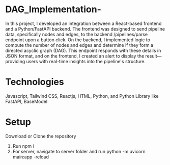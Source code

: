 # DAG_Implementation-
In this project, I developed an integration between a React-based frontend and a Python/FastAPI backend. The frontend was designed to send pipeline data, specifically nodes and edges, to the backend /pipelines/parse endpoint upon a button click. On the backend, I implemented logic to compute the number of nodes and edges and determine if they form a directed acyclic graph (DAG). This endpoint responds with these details in JSON format, and on the frontend, I created an alert to display the result—providing users with real-time insights into the pipeline's structure.

# Technologies
Javascript, Tailwind CSS, Reactjs, HTML, Python, and Python Library like FastAPI, BaseModel

# Setup
Download or Clone the repository
1) Run npm i
2) For server, navigate to server folder and run python -m uvicorn main:app -reload
